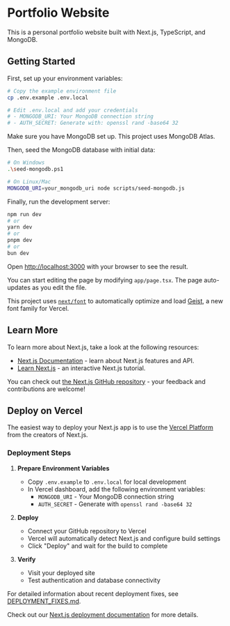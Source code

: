 # Portfolio Website

This is a personal portfolio website built with Next.js, TypeScript, and MongoDB.

## Getting Started

First, set up your environment variables:

```bash
# Copy the example environment file
cp .env.example .env.local

# Edit .env.local and add your credentials
# - MONGODB_URI: Your MongoDB connection string
# - AUTH_SECRET: Generate with: openssl rand -base64 32
```

Make sure you have MongoDB set up. This project uses MongoDB Atlas.

Then, seed the MongoDB database with initial data:

```bash
# On Windows
.\seed-mongodb.ps1

# On Linux/Mac
MONGODB_URI=your_mongodb_uri node scripts/seed-mongodb.js
```

Finally, run the development server:

```bash
npm run dev
# or
yarn dev
# or
pnpm dev
# or
bun dev
```

Open [http://localhost:3000](http://localhost:3000) with your browser to see the result.

You can start editing the page by modifying `app/page.tsx`. The page auto-updates as you edit the file.

This project uses [`next/font`](https://nextjs.org/docs/app/building-your-application/optimizing/fonts) to automatically optimize and load [Geist](https://vercel.com/font), a new font family for Vercel.

## Learn More

To learn more about Next.js, take a look at the following resources:

- [Next.js Documentation](https://nextjs.org/docs) - learn about Next.js features and API.
- [Learn Next.js](https://nextjs.org/learn) - an interactive Next.js tutorial.

You can check out [the Next.js GitHub repository](https://github.com/vercel/next.js) - your feedback and contributions are welcome!

## Deploy on Vercel

The easiest way to deploy your Next.js app is to use the [Vercel Platform](https://vercel.com/new?utm_medium=default-template&filter=next.js&utm_source=create-next-app&utm_campaign=create-next-app-readme) from the creators of Next.js.

### Deployment Steps

1. **Prepare Environment Variables**
   - Copy `.env.example` to `.env.local` for local development
   - In Vercel dashboard, add the following environment variables:
     - `MONGODB_URI` - Your MongoDB connection string
     - `AUTH_SECRET` - Generate with `openssl rand -base64 32`

2. **Deploy**
   - Connect your GitHub repository to Vercel
   - Vercel will automatically detect Next.js and configure build settings
   - Click "Deploy" and wait for the build to complete

3. **Verify**
   - Visit your deployed site
   - Test authentication and database connectivity

For detailed information about recent deployment fixes, see [DEPLOYMENT_FIXES.md](./DEPLOYMENT_FIXES.md).

Check out our [Next.js deployment documentation](https://nextjs.org/docs/app/building-your-application/deploying) for more details.
